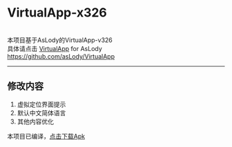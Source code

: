 # VirtualApp-x326
<br/> 本项目基于AsLody的VirtualApp-v326
<br/> 具体请点击 [VirtualApp](https://github.com/asLody/VirtualApp) for AsLody
<br/> https://github.com/asLody/VirtualApp
<hr/>

## 修改内容

1. 虚拟定位界面提示
2. 默认中文简体语言
3. 其他内容优化

本项目已编译，[点击下载Apk](https://github.com/bzsome/VirtualApp-x326/raw/master/release.apk)
